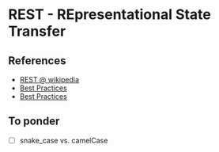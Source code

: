 # REST - REpresentational State Transfer 

## References 
* [REST @ wikipedia](https://en.wikipedia.org/wiki/Representational_state_transfer)
* [Best Practices](http://www.vinaysahni.com/best-practices-for-a-pragmatic-restful-api)
* [Best Practices](http://blog.mwaysolutions.com/2014/06/05/10-best-practices-for-better-restful-api)

## To ponder
- [ ] snake_case vs. camelCase
